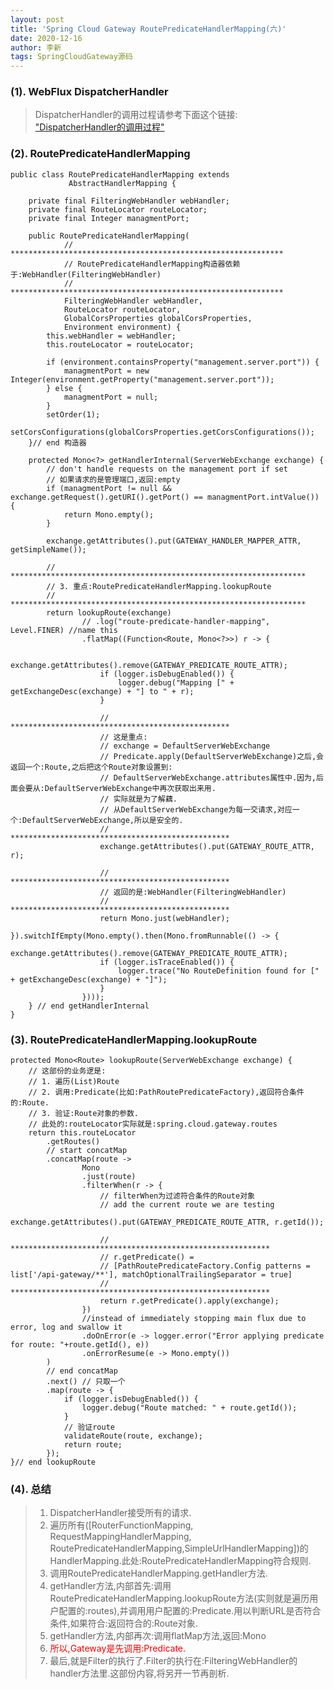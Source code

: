 ```yaml
---
layout: post
title: 'Spring Cloud Gateway RoutePredicateHandlerMapping(六)'
date: 2020-12-16
author: 李新
tags: SpringCloudGateway源码 
---
```


### (1). WebFlux DispatcherHandler
> DispatcherHandler的调用过程请参考下面这个链接:   
["DispatcherHandler的调用过程"](https://www.lixin.help/2020/12/18/Spring-WebFlux-DispatcherHandler.html)

### (2). RoutePredicateHandlerMapping
```
public class RoutePredicateHandlerMapping extends 
             AbstractHandlerMapping {

    private final FilteringWebHandler webHandler;
	private final RouteLocator routeLocator;
	private final Integer managmentPort;

	public RoutePredicateHandlerMapping(
            // *************************************************************
            // RoutePredicateHandlerMapping构造器依赖于:WebHandler(FilteringWebHandler)
            // *************************************************************
            FilteringWebHandler webHandler, 
            RouteLocator routeLocator, 
            GlobalCorsProperties globalCorsProperties, 
            Environment environment) {
		this.webHandler = webHandler;
		this.routeLocator = routeLocator;

		if (environment.containsProperty("management.server.port")) {
			managmentPort = new Integer(environment.getProperty("management.server.port"));
		} else {
			managmentPort = null;
		}
		setOrder(1);		
		setCorsConfigurations(globalCorsProperties.getCorsConfigurations());
	}// end 构造器

    protected Mono<?> getHandlerInternal(ServerWebExchange exchange) {
		// don't handle requests on the management port if set
        // 如果请求的是管理端口,返回:empty
		if (managmentPort != null && exchange.getRequest().getURI().getPort() == managmentPort.intValue()) {
			return Mono.empty();
		}

		exchange.getAttributes().put(GATEWAY_HANDLER_MAPPER_ATTR, getSimpleName());

        // ******************************************************************
        // 3. 重点:RoutePredicateHandlerMapping.lookupRoute
        // ******************************************************************
		return lookupRoute(exchange)
				// .log("route-predicate-handler-mapping", Level.FINER) //name this
				.flatMap((Function<Route, Mono<?>>) r -> {

					exchange.getAttributes().remove(GATEWAY_PREDICATE_ROUTE_ATTR);
					if (logger.isDebugEnabled()) {
						logger.debug("Mapping [" + getExchangeDesc(exchange) + "] to " + r);
					}

                    // *************************************************
                    // 这是重点:
                    // exchange = DefaultServerWebExchange
                    // Predicate.apply(DefaultServerWebExchange)之后,会返回一个:Route,之后把这个Route对象设置到:
                    // DefaultServerWebExchange.attributes属性中.因为,后面会要从:DefaultServerWebExchange中再次获取出来用.
                    // 实际就是为了解藕.
                    // 从DefaultServerWebExchange为每一交请求,对应一个:DefaultServerWebExchange,所以是安全的.
                    // *************************************************
					exchange.getAttributes().put(GATEWAY_ROUTE_ATTR, r);

                    // *************************************************
                    // 返回的是:WebHandler(FilteringWebHandler)
                    // *************************************************
					return Mono.just(webHandler);
				}).switchIfEmpty(Mono.empty().then(Mono.fromRunnable(() -> {
					exchange.getAttributes().remove(GATEWAY_PREDICATE_ROUTE_ATTR);
					if (logger.isTraceEnabled()) {
						logger.trace("No RouteDefinition found for [" + getExchangeDesc(exchange) + "]");
					}
				})));
	} // end getHandlerInternal
}
```
### (3). RoutePredicateHandlerMapping.lookupRoute
```
protected Mono<Route> lookupRoute(ServerWebExchange exchange) {
    // 这部份的业务逻是:
    // 1. 遍历(List)Route
    // 2. 调用:Predicate(比如:PathRoutePredicateFactory),返回符合条件的:Route.
    // 3. 验证:Route对象的参数.
    // 此处的:routeLocator实际就是:spring.cloud.gateway.routes
    return this.routeLocator
        .getRoutes()
        // start concatMap
        .concatMap(route -> 
                Mono
                .just(route)
                .filterWhen(r -> {   
                    // filterWhen为过滤符合条件的Route对象
                    // add the current route we are testing
                    exchange.getAttributes().put(GATEWAY_PREDICATE_ROUTE_ATTR, r.getId());

                    // **********************************************************
                    // r.getPredicate() = 
                    // [PathRoutePredicateFactory.Config patterns = list['/api-gateway/**'], matchOptionalTrailingSeparator = true]
                    // **********************************************************
                    return r.getPredicate().apply(exchange);
                })
                //instead of immediately stopping main flux due to error, log and swallow it
                .doOnError(e -> logger.error("Error applying predicate for route: "+route.getId(), e))
                .onErrorResume(e -> Mono.empty())
        )
        // end concatMap
        .next() // 只取一个
        .map(route -> {
            if (logger.isDebugEnabled()) {
                logger.debug("Route matched: " + route.getId());
            }
            // 验证route
            validateRoute(route, exchange);
            return route;
        });
}// end lookupRoute
```
### (4). 总结
> 1. DispatcherHandler接受所有的请求.       
> 2. 遍历所有([RouterFunctionMapping, RequestMappingHandlerMapping, RoutePredicateHandlerMapping,SimpleUrlHandlerMapping])的HandlerMapping.此处:RoutePredicateHandlerMapping符合规则.         
> 3. 调用RoutePredicateHandlerMapping.getHandler方法.       
> 4. getHandler方法,内部首先:调用RoutePredicateHandlerMapping.lookupRoute方法(实则就是遍历用户配置的:routes),并调用用户配置的:Predicate.用以判断URL是否符合条件,如果符合:返回符合的:Route对象.      
> 5. getHandler方法,内部再次:调用flatMap方法,返回:Mono<FilteringWebHandler>         
> 6. <font color='red'>所以,Gateway是先调用:Predicate.</font>    
> 7. 最后,就是Filter的执行了.Filter的执行在:FilteringWebHandler的handler方法里.这部份内容,将另开一节再剖析.    
